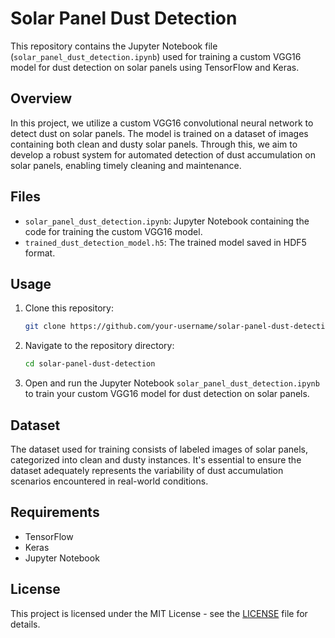 # Solar Panel Dust Detection

This repository contains the Jupyter Notebook file (`solar_panel_dust_detection.ipynb`) used for training a custom VGG16 model for dust detection on solar panels using TensorFlow and Keras.

## Overview

In this project, we utilize a custom VGG16 convolutional neural network to detect dust on solar panels. The model is trained on a dataset of images containing both clean and dusty solar panels. Through this, we aim to develop a robust system for automated detection of dust accumulation on solar panels, enabling timely cleaning and maintenance.

## Files

- `solar_panel_dust_detection.ipynb`: Jupyter Notebook containing the code for training the custom VGG16 model.
- `trained_dust_detection_model.h5`: The trained model saved in HDF5 format.

## Usage

1. Clone this repository:

    ```bash
    git clone https://github.com/your-username/solar-panel-dust-detection.git
    ```

2. Navigate to the repository directory:

    ```bash
    cd solar-panel-dust-detection
    ```

3. Open and run the Jupyter Notebook `solar_panel_dust_detection.ipynb` to train your custom VGG16 model for dust detection on solar panels.

## Dataset

The dataset used for training consists of labeled images of solar panels, categorized into clean and dusty instances. It's essential to ensure the dataset adequately represents the variability of dust accumulation scenarios encountered in real-world conditions.

## Requirements

- TensorFlow
- Keras
- Jupyter Notebook

## License

This project is licensed under the MIT License - see the [LICENSE](LICENSE) file for details.

